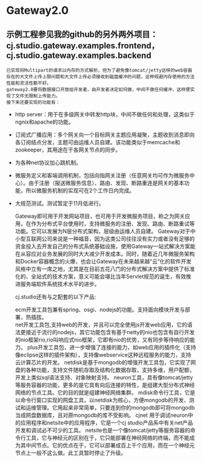 
# Gateway2.0

## 示例工程参见我的github的另外两外项目：cj.studio.gateway.examples.frontend，cj.studio.gateway.examples.backend
	已实现将Multipart的请求以内存的方式解析，但为了避免像tomcat/jetty这样的web容器存在的大文件上传上限问题和大文件上传必须接收到磁盘缓冲的问题，这种规避内存使用的方法性能和灵活性都不好。
	gateway2.0要将数据接口开放给开发者，由开发者决定如何做，中间不做任何缓冲，这样便实现了文件无限制上传能力。
	接下来还要实现的功能有：
- http server：用于在多级网关中转发http块，中间不做任何和处理，这类似于ngnix和apache的功能。
- 订阅式广播应用：多个网关向一个目标网关主题应用凝聚，主题收到消息即向各订阅结点分发，主题可由运维人员自建。该功能类似于memcache和zookeeper，其用途在于各网关节点的同步。
- 为各种net协议加心跳机制。	
- 微服务定义和客端调用机制，包括向指网关注册（任意网关均可作为微服务中心）。由于注册（报送微服务信息）、路由、发现、断路重连是网关的基本功能，所以微服务机制的实现可在2个工作日内完成。
- 大规范测试。测试暂定于11月低进行。	
	
	Gateway即可用于开发网站项目，也可用于开发微服务项目，称之为网关应用，在作为分布式平台使用时，支持微服务的注册、发现、路由、断路重试等功能。它可以发展为N层分布式架构，层级由运维人员自建。
 	Gateway对于中小型互联网公司来说是一种福音，因为这类公司往往没有实力或者没有足够的资金投入去开发自己的分布式系统基础设施，使用Gateway一站式解决方案能在从容应对业务发展的同时大大减少开发成本。同时，随着近几年微服务架构和Docker容器概念的火爆，也会让Gateway在未来越来越“云”化的软件开发风格中立有一席之地，尤其是在目前五花八门的分布式解决方案中提供了标准化的、全站式的技术方案，意义可能会堪比当年Servlet规范的诞生，有效推进服务端软件系统技术水平的进步。
 	
 	cj.studio还有与之配套的以下产品:
 	
 	ecm开发工具包兼有spring、osgi、nodejs的功能。支持面向模块开发与部署，热插拔。 	
	net开发工具包,支持web的开发，并且可以完全使用js开发web应用，它的语法更接近于流行的nodejs，其它功能包含有基于netty的nio也包含有自行开发的nio框架rio,rio叫响应式nio框架，它即有nio的优势，又有同步等待响应的能力。
	plus开发工具包，进一步增强了连接的能力，如web应用的插件化（支持像eclipse这样的插件架构），支持像webservice这种远程服务的能力，支持云计算芯片的开发。
	netdisk是基于mongodb的增强开发工具包，它实现了网盘的各种功能，支持文件随机存取及结构化数据存取，支持多维，用户配额，开发上类似sql语法支持、对象映射支持。
	neuron工具，具有像tomcat/jetty等服务容器的功能，更多的是它具有向后连接的特性，是组建大型分布式神经网络的节点工具。它的目的就是组建神经网络集群。
	mdisk命令行工具，它是以命令行窗口实现的网盘工具，以netdisk为核心，方便mongodb的开发、测试和运维管理。它用起来非常简单，只要连到你的mongodb即可将mongodb当成网盘数据库，且对原mongodb的库不受影响。
	cjnet 用于调试neuron中的应用程序和netsite中的应用程序，它是一个cj studio产品系中有关net产品开发和调试必不可少的工具。
	netsite也是一个像tomcat/jetty等服务容器的命令行工具，它与神经元的区别在于，它只能部署在神经网络的终端，而不能成为其中间节点。它的优点在于，它可以部署成百上千个应用，而在一个神经元节点上一般不这么做。此工具暂时停止了升级。